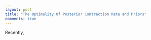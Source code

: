 ```yaml
---
layout: post
title: "The Optimality Of Posterior Contraction Rate and Priors"
comments: true
---
```


Recently, 






